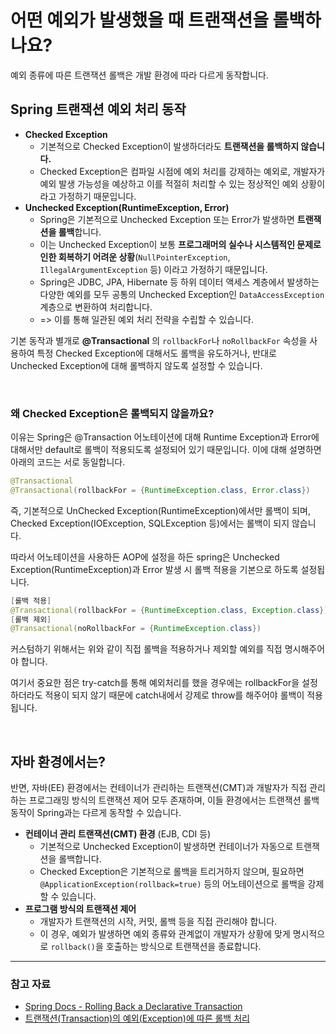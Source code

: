 # 어떤 예외가 발생했을 때 트랜잭션을 롤백하나요?
예외 종류에 따른 트랜잭션 롤백은 개발 환경에 따라 다르게 동작합니다.


## Spring 트랜잭션 예외 처리 동작
- **Checked Exception**
  - 기본적으로 Checked Exception이 발생하더라도 **트랜잭션을 롤백하지 않습니다.**
  - Checked Exception은 컴파일 시점에 예외 처리를 강제하는 예외로, 개발자가 예외 발생 가능성을 예상하고 이를 적절히 처리할 수 있는 정상적인 예외 상황이라고 가정하기 때문입니다.
- **Unchecked Exception(RuntimeException, Error)**
  - Spring은 기본적으로 Unchecked Exception 또는 Error가 발생하면 **트랜잭션을 롤백**합니다.
  - 이는 Unchecked Exception이 보통 **프로그래머의 실수나 시스템적인 문제로 인한 회복하기 어려운 상황**(`NullPointerException`, `IllegalArgumentException` 등) 이라고 가정하기 때문입니다.
  - Spring은 JDBC, JPA, Hibernate 등 하위 데이터 액세스 계층에서 발생하는 다양한 예외를 모두 공통의 Unchecked Exception인 `DataAccessException` 계층으로 변환하여 처리합니다.
  - => 이를 통해 일관된 예외 처리 전략을 수립할 수 있습니다.
 
기본 동작과 별개로 **@Transactional** 의 `rollbackFor`나 `noRollbackFor` 속성을 사용하여 특정 Checked Exception에 대해서도 롤백을 유도하거나, 반대로 Unchecked Exception에 대해 롤백하지 않도록 설정할 수 있습니다.

<br>

### 왜 Checked Exception은 롤백되지 않을까요?
이유는 Spring은 @Transaction 어노테이션에 대해 Runtime Exception과 Error에 대해서만 default로 롤백이 적용되도록 설정되어 있기 때문입니다. 
이에 대해 설명하면 아래의 코드는 서로 동일합니다.
```java
@Transactional
@Transactional(rollbackFor = {RuntimeException.class, Error.class})
```

즉, 기본적으로 UnChecked Exception(RuntimeException)에서만 롤백이 되며, Checked Exception(IOException, SQLException 등)에서는 롤백이 되지 않습니다. 

따라서 어노테이션을 사용하든 AOP에 설정을 하든 spring은 Unchecked Exception(RuntimeException)과 Error 발생 시 롤백 적용을 기본으로 하도록 설정됩니다.
```java
[롤백 적용]
@Transactional(rollbackFor = {RuntimeException.class, Exception.class})
[롤백 제외]
@Transactional(noRollbackFor = {RuntimeException.class})
```
커스텀하기 위해서는 위와 같이 직접 롤백을 적용하거나 제외할 예외를 직접 명시해주어야 합니다. 

여기서 중요한 점은 try-catch를 통해 예외처리를 했을 경우에는 rollbackFor을 설정하더라도 적용이 되지 않기 때문에 catch내에서 강제로 throw를 해주어야 롤백이 적용됩니다.

<br>

## 자바 환경에서는?
반면, 자바(EE) 환경에서는 컨테이너가 관리하는 트랜잭션(CMT)과 개발자가 직접 관리하는 프로그래밍 방식의 트랜잭션 제어 모두 존재하며, 
이들 환경에서는 트랜잭션 롤백 동작이 Spring과는 다르게 동작할 수 있습니다.

- **컨테이너 관리 트랜잭션(CMT) 환경** (EJB, CDI 등)
  - 기본적으로 Unchecked Exception이 발생하면 컨테이너가 자동으로 트랜잭션을 롤백합니다.
  - Checked Exception은 기본적으로 롤백을 트리거하지 않으며, 필요하면 `@ApplicationException(rollback=true)` 등의 어노테이션으로 롤백을 강제할 수 있습니다.
- **프로그램 방식의 트랜잭션 제어**
  - 개발자가 트랜잭션의 시작, 커밋, 롤백 등을 직접 관리해야 합니다.
  - 이 경우, 예외가 발생하면 예외 종류와 관계없이 개발자가 상황에 맞게 명시적으로 `rollback()`을 호출하는 방식으로 트랜잭션을 종료합니다.
 

---
### 참고 자료
- [Spring Docs - Rolling Back a Declarative Transaction](https://docs.spring.io/spring-framework/reference/data-access/transaction/declarative/rolling-back.html)
- [트랜잭션(Transaction)의 예외(Exception)에 따른 롤백 처리](https://dkswnkk.tistory.com/688)
